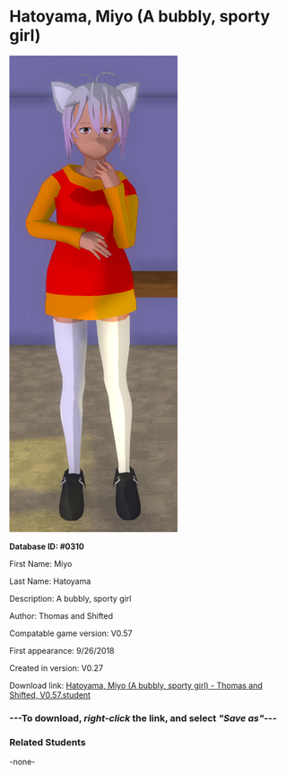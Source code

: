 # Hatoyama, Miyo (A bubbly, sporty girl)

<img src="../../Files/Images/Hatoyama, Miyo (A bubbly, sporty girl).png" title="Hatoyama, Miyo (A bubbly, sporty girl) - Thomas and Shifted, V0.57">

**Database ID: #0310**

First Name: Miyo

Last Name: Hatoyama

Description: A bubbly, sporty girl

Author: Thomas and Shifted

Compatable game version: V0.57

First appearance: 9/26/2018

Created in version: V0.27

Download link: <a href="https://raw.githubusercontent.com/Arbiter1223/Daigaku-Gurashi-Custom-Students/master/Files/Student%20Files/Hatoyama%2C%20Miyo%20(A%20bubbly%2C%20sporty%20girl)%20-%20Thomas%20and%20Shifted%2C%20V0.57.student">Hatoyama, Miyo (A bubbly, sporty girl) - Thomas and Shifted, V0.57.student</a>

### ---**To download, _right-click_ the link, and select _"Save as"_**---

### Related Students

-none-
